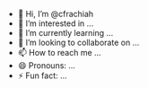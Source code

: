 - 👋 Hi, I’m @cfrachiah
- 👀 I’m interested in ...
- 🌱 I’m currently learning ...
- 💞️ I’m looking to collaborate on ...
- 📫 How to reach me ...
- 😄 Pronouns: ...
- ⚡ Fun fact: ...

<!---
cfrachiah/cfrachiah is a ✨ special ✨ repository because its `README.md` (this file) appears on your GitHub profile.
You can click the Preview link to take a look at your changes.
--->
